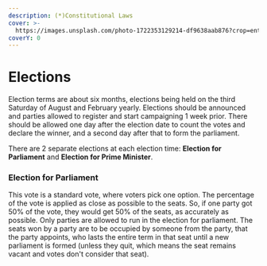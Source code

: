 ```yaml
---
description: (*)Constitutional Laws
cover: >-
  https://images.unsplash.com/photo-1722353129214-df9638aab876?crop=entropy&cs=srgb&fm=jpg&ixid=M3wxOTcwMjR8MHwxfHJhbmRvbXx8fHx8fHx8fDE3MjI4NzA5Nzh8&ixlib=rb-4.0.3&q=85
coverY: 0
---
```


# Elections

Election terms are about six months, elections being held on the third Saturday of August and February yearly. Elections should be announced and parties allowed to register and start campaigning 1 week prior. There should be allowed one day after the election date to count the votes and declare the winner, and a second day after that to form the parliament.

There are 2 separate elections at each election time: **Election for Parliament** and **Election for Prime Minister**.

### Election for Parliament

This vote is a standard vote, where voters pick one option. The percentage of the vote is applied as close as possible to the seats. So, if one party got 50% of the vote, they would get 50% of the seats, as accurately as possible. Only parties are allowed to run in the election for parliament. The seats won by a party are to be occupied by someone from the party, that the party appoints, who lasts the entire term in that seat until a new parliament is formed (unless they quit, which means the seat remains vacant and votes don't consider that seat).
